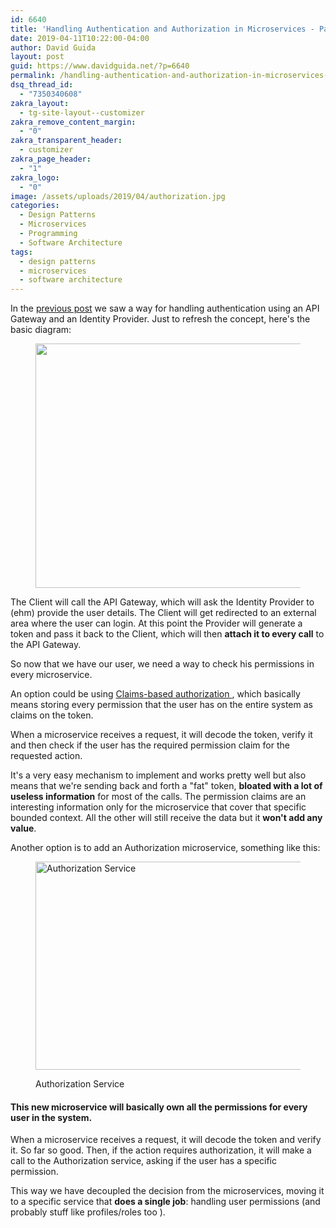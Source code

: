 ```yaml
---
id: 6640
title: 'Handling Authentication and Authorization in Microservices - Part 2'
date: 2019-04-11T10:22:00-04:00
author: David Guida
layout: post
guid: https://www.davidguida.net/?p=6640
permalink: /handling-authentication-and-authorization-in-microservices-part-2/
dsq_thread_id:
  - "7350340608"
zakra_layout:
  - tg-site-layout--customizer
zakra_remove_content_margin:
  - "0"
zakra_transparent_header:
  - customizer
zakra_page_header:
  - "1"
zakra_logo:
  - "0"
image: /assets/uploads/2019/04/authorization.jpg
categories:
  - Design Patterns
  - Microservices
  - Programming
  - Software Architecture
tags:
  - design patterns
  - microservices
  - software architecture
---
```

In the <a href="https://www.davidguida.net/handling-authentication-and-authorization-in-microservices-part-1/" target="_blank" rel="noreferrer noopener" aria-label="previous post (opens in a new tab)">previous post</a> we saw a way for handling authentication using an API Gateway and an Identity Provider. Just to refresh the concept, here's the basic diagram:<figure class="wp-block-image">

<img loading="lazy" width="788" height="391" src="/assets/uploads/2019/04/image-1.png?resize=788%2C391&#038;ssl=1" alt="" class="wp-image-6634" srcset="/assets/uploads/2019/04/image-1.png?w=995&ssl=1 995w, /assets/uploads/2019/04/image-1.png?resize=300%2C149&ssl=1 300w, /assets/uploads/2019/04/image-1.png?resize=768%2C381&ssl=1 768w, /assets/uploads/2019/04/image-1.png?resize=788%2C391&ssl=1 788w" sizes="(max-width: 788px) 100vw, 788px" data-recalc-dims="1" /> </figure> 

The Client will call the API Gateway, which will ask the Identity Provider to (ehm) provide the user details. The Client will get redirected to an external area where the user can login. At this point the Provider will generate a token and pass it back to the Client, which will then **attach it to every call** to the API Gateway.

So now that we have our user, we need a way to check his permissions in every microservice.

An option could be using <a href="https://docs.microsoft.com/en-us/aspnet/core/security/authorization/claims?view=aspnetcore-2.2&WT.mc_id=DOP-MVP-5003878" target="_blank" rel="noreferrer noopener">Claims-based authorization </a>, which basically means storing every permission that the user has on the entire system as claims on the token.

When a microservice receives a request, it will decode the token, verify it and then check if the user has the required permission claim for the requested action.

It's a very easy mechanism to implement and works pretty well but also means that we're sending back and forth a "fat" token, **bloated with a lot of useless information** for most of the calls. The permission claims are an interesting information only for the microservice that cover that specific bounded context. All the other will still receive the data but it **won't add any value**.

Another option is to add an Authorization microservice, something like this:<figure class="wp-block-image">

<img loading="lazy" width="740" height="333" src="/assets/uploads/2019/04/image-3.png?resize=740%2C333&#038;ssl=1" alt="Authorization Service" class="wp-image-6644" srcset="/assets/uploads/2019/04/image-3.png?w=740&ssl=1 740w, /assets/uploads/2019/04/image-3.png?resize=300%2C135&ssl=1 300w" sizes="(max-width: 740px) 100vw, 740px" data-recalc-dims="1" /> <figcaption>Authorization Service</figcaption></figure> 

#### This new microservice will basically own all the permissions for every user in the system.

When a microservice receives a request, it will decode the token and verify it. So far so good. Then, if the action requires authorization, it will make a call to the Authorization service, asking if the user has a specific permission.

This way we have decoupled the decision from the microservices, moving it to a specific service that **does a single job**: handling user permissions (and probably stuff like profiles/roles too ).